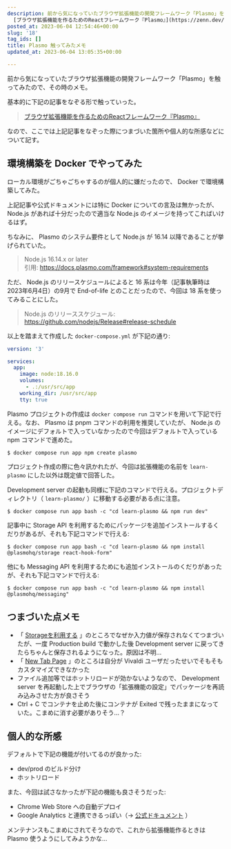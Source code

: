 ```yaml
---
description: 前から気になっていたブラウザ拡張機能の開発フレームワーク「Plasmo」を触ってみたので、その時のメモ。  基本的に下記の記事をなぞる形で触っていった。  >
  [ブラウザ拡張機能を作るためのReactフレームワーク『Plasmo』](https://zenn.dev/nado1001/articles/plasmo-browser-extension)  なので、ここでは上記記事をなぞった際につま...
posted_at: 2023-06-04 12:54:46+00:00
slug: '18'
tag_ids: []
title: Plasmo 触ってみたメモ
updated_at: 2023-06-04 13:05:35+00:00

---
```

前から気になっていたブラウザ拡張機能の開発フレームワーク「Plasmo」を触ってみたので、その時のメモ。

基本的に下記の記事をなぞる形で触っていった。

> [ブラウザ拡張機能を作るためのReactフレームワーク『Plasmo』](https://zenn.dev/nado1001/articles/plasmo-browser-extension)

なので、ここでは上記記事をなぞった際につまづいた箇所や個人的な所感などについて記す。

## 環境構築を Docker でやってみた

ローカル環境がごちゃごちゃするのが個人的に嫌だったので、 Docker で環境構築してみた。

上記記事や公式ドキュメントには特に Docker についての言及は無かったが、 Node.js があれば十分だったので適当な Node.js のイメージを持ってこればいけるはず。

ちなみに、 Plasmo のシステム要件として Node.js が 16.14 以降であることが挙げられていた。

> Node.js 16.14.x or later  
> 引用: https://docs.plasmo.com/framework#system-requirements

ただ、 Node.js のリリースケジュールによると 16 系は今年（記事執筆時は2023年6月4日）の9月で End-of-life とのことだったので、今回は 18 系を使ってみることにした。

> Node.js のリリーススケジュール:  
> https://github.com/nodejs/Release#release-schedule

以上を踏まえて作成した `docker-compose.yml` が下記の通り:

```yml
version: '3'

services:
  app:
    image: node:18.16.0
    volumes:
      - .:/usr/src/app
    working_dir: /usr/src/app
    tty: true
```

Plasmo プロジェクトの作成は `docker compose run` コマンドを用いて下記で行える。なお、 Plasmo は pnpm コマンドの利用を推奨していたが、 Node.js のイメージにデフォルトで入っていなかったので今回はデフォルトで入っている npm コマンドで進めた。

```
$ docker compose run app npm create plasmo
```

プロジェクト作成の際に色々訊かれたが、今回は拡張機能の名前を `learn-plasmo` にした以外は既定値で回答した。

Development server の起動も同様に下記のコマンドで行える。プロジェクトディレクトリ（ `learn-plasmo/` ）に移動する必要がある点に注意。

```
$ docker compose run app bash -c "cd learn-plasmo && npm run dev"
```

記事中に Storage API を利用するためにパッケージを追加インストールするくだりがあるが、それも下記コマンドで行える:

```
$ docker compose run app bash -c "cd learn-plasmo && npm install @plasmohq/storage react-hook-form"
```

他にも Messaging API を利用するためにも追加インストールのくだりがあったが、それも下記コマンドで行える:

```
$ docker compose run app bash -c "cd learn-plasmo && npm install @plasmohq/messaging"
```

## つまづいた点メモ

* 「 [Storageを利用する](https://zenn.dev/nado1001/articles/plasmo-browser-extension#storage%E3%82%92%E5%88%A9%E7%94%A8%E3%81%99%E3%82%8B) 」のところでなぜか入力値が保存されなくてつまづいたが、一度 Production build で動かした後 Development server に戻ってきたらちゃんと保存されるようになった。原因は不明…
* 「 [New Tab Page](https://zenn.dev/nado1001/articles/plasmo-browser-extension#new-tab-page) 」のところは自分が Vivaldi ユーザだったせいでそもそもカスタマイズできなかった
* ファイル追加等ではホットリロードが効かないようなので、 Development server を再起動した上でブラウザの「拡張機能の設定」でパッケージを再読み込みさせた方が良さそう
* Ctrl + C でコンテナを止めた後にコンテナが Exited で残ったままになっていた。こまめに消す必要がありそう…？

## 個人的な所感

デフォルトで下記の機能が付いてるのが良かった:

* dev/prod のビルド分け
* ホットリロード

また、今回は試さなかったが下記の機能も良さそうだった:

* Chrome Web Store への自動デプロイ
* Google Analytics と連携できるっぽい（→ [公式ドキュメント](https://docs.plasmo.com/quickstarts/with-google-analytics) ）

メンテナンスもこまめにされてそうなので、これから拡張機能作るときは Plasmo 使うようにしてみようかな…

